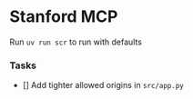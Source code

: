 # Stanford MCP

Run `uv run scr` to run with defaults

### Tasks
- [] Add tighter allowed origins in `src/app.py`